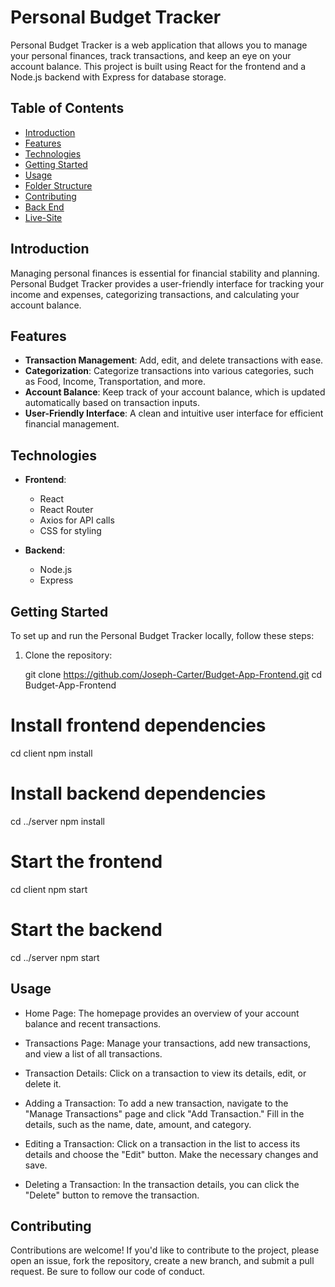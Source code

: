 # Personal Budget Tracker

Personal Budget Tracker is a web application that allows you to manage your personal finances, track transactions, and keep an eye on your account balance. This project is built using React for the frontend and a Node.js backend with Express for database storage.

## Table of Contents

- [Introduction](#introduction)
- [Features](#features)
- [Technologies](#technologies)
- [Getting Started](#getting-started)
- [Usage](#usage)
- [Folder Structure](#folder-structure)
- [Contributing](#contributing)
- [Back End](https://github.com/Joseph-Carter/Budget-App-Backend)
- [Live-Site](https://shimmering-queijadas-669f99.netlify.app)

## Introduction

Managing personal finances is essential for financial stability and planning. Personal Budget Tracker provides a user-friendly interface for tracking your income and expenses, categorizing transactions, and calculating your account balance.

## Features

- **Transaction Management**: Add, edit, and delete transactions with ease.
- **Categorization**: Categorize transactions into various categories, such as Food, Income, Transportation, and more.
- **Account Balance**: Keep track of your account balance, which is updated automatically based on transaction inputs.
- **User-Friendly Interface**: A clean and intuitive user interface for efficient financial management.

## Technologies

- **Frontend**:
  - React
  - React Router
  - Axios for API calls
  - CSS for styling

- **Backend**:
  - Node.js
  - Express

## Getting Started

To set up and run the Personal Budget Tracker locally, follow these steps:

1. Clone the repository:

   git clone https://github.com/Joseph-Carter/Budget-App-Frontend.git
   cd Budget-App-Frontend

# Install frontend dependencies
cd client
npm install

# Install backend dependencies
cd ../server
npm install

# Start the frontend
cd client
npm start

# Start the backend
cd ../server
npm start

## Usage

- Home Page: The homepage provides an overview of your account balance and recent transactions.

- Transactions Page: Manage your transactions, add new transactions, and view a list of all transactions.

- Transaction Details: Click on a transaction to view its details, edit, or delete it.

- Adding a Transaction: To add a new transaction, navigate to the "Manage Transactions" page and click "Add Transaction." Fill in the details, such as the name, date, amount, and category.

- Editing a Transaction: Click on a transaction in the list to access its details and choose the "Edit" button. Make the necessary changes and save.

- Deleting a Transaction: In the transaction details, you can click the "Delete" button to remove the transaction.

## Contributing

Contributions are welcome! If you'd like to contribute to the project, please open an issue, fork the repository, create a new branch, and submit a pull request. Be sure to follow our code of conduct.